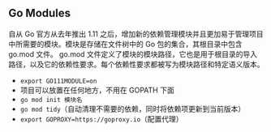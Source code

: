 ## Go Modules

自从 Go 官方从去年推出 1.11 之后，增加新的依赖管理模块并且更加易于管理项目中所需要的模块。模块是存储在文件树中的 Go 包的集合，其根目录中包含 go.mod 文件。 go.mod 文件定义了模块的模块路径，它也是用于根目录的导入路径，以及它的依赖性要求。每个依赖性要求都被写为模块路径和特定语义版本。

* `export GO111MODULE=on`
* 项目可以放置在任何地方，不用在 GOPATH 下面
* `go mod init 模块名`
* `go mod tidy`（自动清理不需要的依赖，同时将依赖项更新到当前版本）
* `export GOPROXY=https://goproxy.io`（配置代理）
